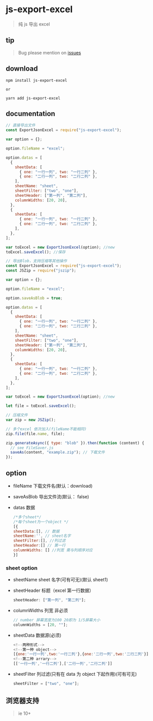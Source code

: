 # js-export-excel

> 纯 js 导出 excel

## tip

> Bug please mention on [issues](https://github.com/cuikangjie/js-export-excel/issues)

## download

```
npm install js-export-excel

or

yarn add js-export-excel
```

## documentation

```js
// 直接导出文件
const ExportJsonExcel = require("js-export-excel");

var option = {};

option.fileName = "excel";

option.datas = [
  {
    sheetData: [
      { one: "一行一列", two: "一行二列" },
      { one: "二行一列", two: "二行二列" },
    ],
    sheetName: "sheet",
    sheetFilter: ["two", "one"],
    sheetHeader: ["第一列", "第二列"],
    columnWidths: [20, 20],
  },
  {
    sheetData: [
      { one: "一行一列", two: "一行二列" },
      { one: "二行一列", two: "二行二列" },
    ],
  },
];

var toExcel = new ExportJsonExcel(option); //new
toExcel.saveExcel(); //保存
```

```js
// 导出Blob，支持压缩等其他操作
const ExportJsonExcel = require("js-export-excel");
const JSZip = require("jszip");

var option = {};

option.fileName = "excel";

option.saveAsBlob = true;

option.datas = [
  {
    sheetData: [
      { one: "一行一列", two: "一行二列" },
      { one: "二行一列", two: "二行二列" },
    ],
    sheetName: "sheet",
    sheetFilter: ["two", "one"],
    sheetHeader: ["第一列", "第二列"],
    columnWidths: [20, 20],
  },
  {
    sheetData: [
      { one: "一行一列", two: "一行二列" },
      { one: "二行一列", two: "二行二列" },
    ],
  },
];

var toExcel = new ExportJsonExcel(option); //new

let file = toExcel.saveExcel();

// 压缩文件
var zip = new JSZip();

// 多个excel 依次加入(fileName不能相同)
zip.file(file.name, file);

zip.generateAsync({ type: "blob" }).then(function (content) {
  // see FileSaver.js
  saveAs(content, "example.zip"); // 下载文件
});
```

## option

- fileName 下载文件名(默认：download)

- saveAsBlob 导出文件流(默认： false)

- datas 数据

  ```js
  /*多个sheet*/
  /*每个sheet为一个object */
  [{
  sheetData:[], // 数据
  sheetName:'', // sheet名字
  sheetFilter:[], //列过滤
  sheetHeader:[] // 第一行
  columnWidths: [] //列宽 需与列顺序对应
  }]
  ```

### sheet option

- sheetName sheet 名字(可有可无)(默认 sheet1)

- sheetHeader 标题（excel 第一行数据）

  ```javascript
  sheetHeader: ["第一列", "第二列"];
  ```

- columnWidths 列宽 非必须

  ```javascript
  // number 屏幕宽度为100 20即为 1/5屏幕大小
  columnWidths = [20, ""];
  ```

- sheetData 数据源(必须)

  ```javascript
  <!--两种形式-->
  <!--第一种 object-->
  [{one:'一行一列',two:'一行二列'},{one:'二行一列',two:'二行二列'}]
  <!--第二种 arrary-->
  [['一行一列','一行二列'],['二行一列','二行二列']]
  ```

* sheetFilter 列过滤(只有在 data 为 object 下起作用)(可有可无)

  ```javascript
  sheetFilter = ["two", "one"];
  ```

## 浏览器支持

> ie 10+
